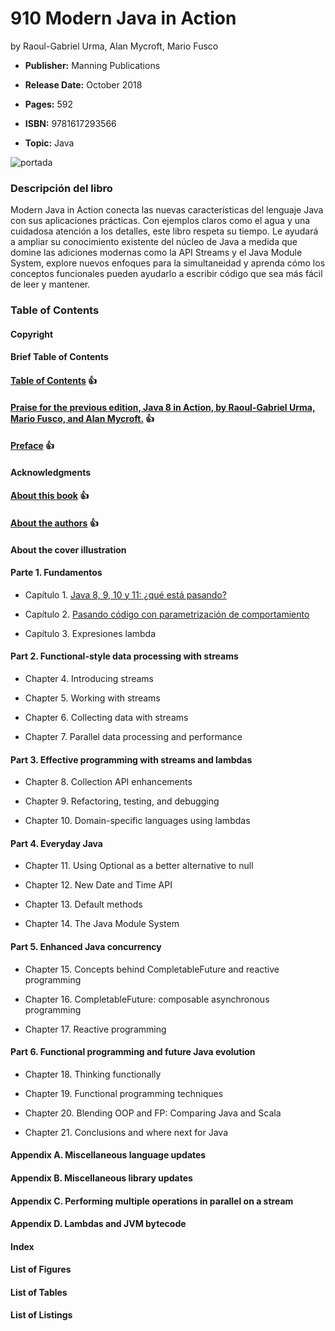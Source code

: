 # 910 Modern Java in Action

by Raoul-Gabriel Urma, Alan Mycroft, Mario Fusco

* **Publisher:** Manning Publications

* **Release Date:** October 2018

* **Pages:** 592 

* **ISBN:** 9781617293566

* **Topic:** Java

![portada](https://github.com/adolfodelarosades/Java/blob/master/temarios/910_Modern_Java_in_Action/images/910-portada.png)

### Descripción del libro

Modern Java in Action conecta las nuevas características del lenguaje Java con sus aplicaciones prácticas. Con ejemplos claros como el agua y una cuidadosa atención a los detalles, este libro respeta su tiempo. Le ayudará a ampliar su conocimiento existente del núcleo de Java a medida que domine las adiciones modernas como la API Streams y el Java Module System, explore nuevos enfoques para la simultaneidad y aprenda cómo los conceptos funcionales pueden ayudarlo a escribir código que sea más fácil de leer y mantener.


### Table of Contents

#### Copyright

#### Brief Table of Contents

#### [Table of Contents](https://github.com/adolfodelarosades/Java/blob/master/temarios/910_Modern_Java_in_Action/000_TableOfContents.md) 👍

#### [Praise for the previous edition, Java 8 in Action, by Raoul-Gabriel Urma, Mario Fusco, and Alan Mycroft.](https://github.com/adolfodelarosades/Java/blob/master/temarios/910_Modern_Java_in_Action/000_Praise.md) 👍

#### [Preface](https://github.com/adolfodelarosades/Java/blob/master/temarios/910_Modern_Java_in_Action/000_Preface.md) 👍

#### Acknowledgments

#### [About this book](https://github.com/adolfodelarosades/Java/blob/master/temarios/910_Modern_Java_in_Action/000_About-this-book.md) 👍

#### [About the authors](https://github.com/adolfodelarosades/Java/blob/master/temarios/910_Modern_Java_in_Action/000_About-the-authors.md) 👍

#### About the cover illustration

#### Parte 1. Fundamentos

* Capítulo 1. [Java 8, 9, 10 y 11: ¿qué está pasando?](910_Modern_Java_in_Action/01_Java_8_9_10_y_11.md)

* Capítulo 2. [Pasando código con parametrización de comportamiento](910_Modern_Java_in_Action/02_Pasando_codigo.md)

* Capítulo 3. Expresiones lambda

#### Part 2. Functional-style data processing with streams

* Chapter 4. Introducing streams

* Chapter 5. Working with streams

* Chapter 6. Collecting data with streams

* Chapter 7. Parallel data processing and performance

#### Part 3. Effective programming with streams and lambdas

* Chapter 8. Collection API enhancements

* Chapter 9. Refactoring, testing, and debugging

* Chapter 10. Domain-specific languages using lambdas

#### Part 4. Everyday Java

* Chapter 11. Using Optional as a better alternative to null

* Chapter 12. New Date and Time API

* Chapter 13. Default methods

* Chapter 14. The Java Module System

#### Part 5. Enhanced Java concurrency

* Chapter 15. Concepts behind CompletableFuture and reactive programming

* Chapter 16. CompletableFuture: composable asynchronous programming

* Chapter 17. Reactive programming

#### Part 6. Functional programming and future Java evolution

* Chapter 18. Thinking functionally

* Chapter 19. Functional programming techniques

* Chapter 20. Blending OOP and FP: Comparing Java and Scala

* Chapter 21. Conclusions and where next for Java

#### Appendix A. Miscellaneous language updates

#### Appendix B. Miscellaneous library updates

#### Appendix C. Performing multiple operations in parallel on a stream

#### Appendix D. Lambdas and JVM bytecode

#### Index

#### List of Figures

#### List of Tables

#### List of Listings
